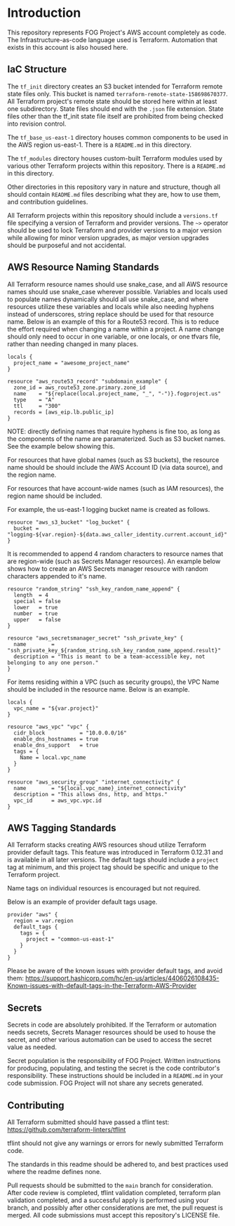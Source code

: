 # Introduction

This repository represents FOG Project's AWS account completely as code. The Infrastructure-as-code language used is Terraform. Automation that exists in this account is also housed here.

## IaC Structure

The `tf_init` directory creates an S3 bucket intended for Terraform remote state files only. This bucket is named `terraform-remote-state-158698670377`. All Terraform project's remote state should be stored here within at least one subdirectory. State files should end with the `.json` file extension. State files other than the tf_init state file itself are prohibited from being checked into revision control.

The `tf_base_us-east-1` directory houses common components to be used in the AWS region us-east-1. There is a `README.md` in this directory.

The `tf_modules` directory houses custom-built Terraform modules used by various other Terraform projects within this repository. There is a `README.md` in this directory.

Other directories in this repository vary in nature and structure, though all should contain `README.md` files describing what they are, how to use them, and contribution guidelines.

All Terraform projects within this repository should include a `versions.tf` file specifying a version of Terraform and provider versions. The `~>` operator should be used to lock Terraform and provider versions to a major version while allowing for minor version upgrades, as major version upgrades should be purposeful and not accidental.

## AWS Resource Naming Standards

All Terraform resource names should use snake_case, and all AWS resource names should use snake_case wherever possible. Variables and locals used to populate names dynamically should all use snake_case, and where resources utilize these variables and locals while also needing hyphens instead of underscores, string replace should be used for that resource name. Below is an example of this for a Route53 record. This is to reduce the effort required when changing a name within a project. A name change should only need to occur in one variable, or one locals, or one tfvars file, rather than needing changed in many places.

```
locals {
  project_name = "awesome_project_name"
}

resource "aws_route53_record" "subdomain_example" {
  zone_id = aws_route53_zone.primary.zone_id
  name    = "${replace(local.project_name, "_", "-")}.fogproject.us"
  type    = "A"
  ttl     = "300"
  records = [aws_eip.lb.public_ip]
}
```

NOTE: directly defining names that require hyphens is fine too, as long as the components of the name are paramaterized. Such as S3 bucket names. See the example below showing this.


For resources that have global names (such as S3 buckets), the resource name should be should include the AWS Account ID (via data source), and the region name. 

For resources that have account-wide names (such as IAM resources), the region name should be included.

For example, the us-east-1 logging bucket name is created as follows.

```
resource "aws_s3_bucket" "log_bucket" {
  bucket = "logging-${var.region}-${data.aws_caller_identity.current.account_id}"
}
```

It is recommended to append 4 random characters to resource names that are region-wide (such as Secrets Manager resources). An example below shows how to create an AWS Secrets manager resource with random characters appended to it's name.

```
resource "random_string" "ssh_key_random_name_append" {
  length  = 4
  special = false
  lower   = true
  number  = true
  upper   = false
}

resource "aws_secretsmanager_secret" "ssh_private_key" {
  name        = "ssh_private_key_${random_string.ssh_key_random_name_append.result}"
  description = "This is meant to be a team-accessible key, not belonging to any one person."
}
```

For items residing within a VPC (such as security groups), the VPC Name should be included in the resource name. Below is an example.

```
locals {
  vpc_name = "${var.project}"
}

resource "aws_vpc" "vpc" {
  cidr_block           = "10.0.0.0/16"
  enable_dns_hostnames = true
  enable_dns_support   = true
  tags = {
    Name = local.vpc_name
  }
}

resource "aws_security_group" "internet_connectivity" {
  name        = "${local.vpc_name}_internet_connectivity"
  description = "This allows dns, http, and https."
  vpc_id      = aws_vpc.vpc.id
}
```

## AWS Tagging Standards

All Terraform stacks creating AWS resources shoud utilize Terraform provider default tags. This feature was introduced in Terraform 0.12.31 and is available in all later versions. The default tags should include a `project` tag at minimum, and this project tag should be specific and unique to the Terraform project.

Name tags on individual resources is encouraged but not required.

Below is an example of provider default tags usage.

```
provider "aws" {
  region = var.region
  default_tags {
    tags = {
      project = "common-us-east-1"
    }
  }
}
```

Please be aware of the known issues with provider default tags, and avoid them: https://support.hashicorp.com/hc/en-us/articles/4406026108435-Known-issues-with-default-tags-in-the-Terraform-AWS-Provider 

## Secrets

Secrets in code are absolutely prohibited. If the Terraform or automation needs secrets, Secrets Manager resources should be used to house the secret, and other various automation can be used to access the secret value as needed.

Secret population is the responsibility of FOG Project. Written instructions for producing, populating, and testing the secret is the code contributor's responsibility. These instructions should be included in a `README.md` in your code submission. FOG Project will not share any secrets generated.


## Contributing

All Terraform submitted should have passed a tflint test:
https://github.com/terraform-linters/tflint 

tflint should not give any warnings or errors for newly submitted Terraform code.

The standards in this readme should be adhered to, and best practices used where the readme defines none.

Pull requests should be submitted to the `main` branch for consideration. After code review is completed, tflint validation completed, terraform plan validation completed, and a successful apply is performed using your branch, and possibly after other considerations are met, the pull request is merged. All code submissions must accept this repository's LICENSE file.

